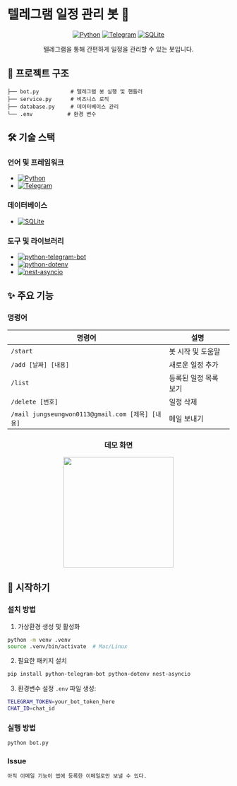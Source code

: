 # 텔레그램 일정 관리 봇 🤖

<div align="center">
  
[![Python](https://img.shields.io/badge/python-3.13-blue.svg)](https://www.python.org/)
[![Telegram](https://img.shields.io/badge/Telegram-Bot-blue.svg)](https://core.telegram.org/bots/api)
[![SQLite](https://img.shields.io/badge/SQLite-3-blue.svg)](https://www.sqlite.org/)

텔레그램을 통해 간편하게 일정을 관리할 수 있는 봇입니다.

</div>

## 📁 프로젝트 구조
```
├── bot.py          # 텔레그램 봇 실행 및 핸들러
├── service.py      # 비즈니스 로직
├── database.py     # 데이터베이스 관리
└── .env           # 환경 변수

```

## 🛠 기술 스택

### 언어 및 프레임워크
- [![Python](https://img.shields.io/badge/Python-3.13-3776AB?style=flat&logo=python&logoColor=white)](https://www.python.org/)
- [![Telegram](https://img.shields.io/badge/Telegram-Bot_API-26A5E4?style=flat&logo=telegram&logoColor=white)](https://core.telegram.org/bots/api)

### 데이터베이스
- [![SQLite](https://img.shields.io/badge/SQLite-003B57?style=flat&logo=sqlite&logoColor=white)](https://www.sqlite.org/)

### 도구 및 라이브러리
- [![python-telegram-bot](https://img.shields.io/badge/python--telegram--bot-latest-blue)](https://python-telegram-bot.org/)
- [![python-dotenv](https://img.shields.io/badge/python--dotenv-latest-brightgreen)](https://pypi.org/project/python-dotenv/)
- [![nest-asyncio](https://img.shields.io/badge/nest--asyncio-latest-yellowgreen)](https://pypi.org/project/nest-asyncio/)

## ✨ 주요 기능

### 명령어
| 명령어 | 설명 |
|--------|------|
| `/start` | 봇 시작 및 도움말 |
| `/add [날짜] [내용]` | 새로운 일정 추가 |
| `/list` | 등록된 일정 목록 보기 |
| `/delete [번호]` | 일정 삭제 |
| `/mail jungseungwon0113@gmail.com [제목] [내용]` | 메일 보내기 |


<div align="center">
<h3>데모 화면</h3>
  <img src="image/demobot.gif"  width="250"/>

</div>

## 🚀 시작하기

### 설치 방법

1. 가상환경 생성 및 활성화
```bash
python -m venv .venv
source .venv/bin/activate  # Mac/Linux
```

2. 필요한 패키지 설치
```bash
pip install python-telegram-bot python-dotenv nest-asyncio
```

3. 환경변수 설정
`.env` 파일 생성:
```bash
TELEGRAM_TOKEN=your_bot_token_here
CHAT_ID=chat_id
```

### 실행 방법
```bash
python bot.py
```

### Issue
```bash
아직 이메일 기능이 앱에 등록한 이메일로만 보낼 수 있다.
```
